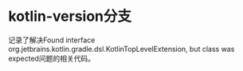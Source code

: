 # kotlin-version分支
记录了解决Found interface org.jetbrains.kotlin.gradle.dsl.KotlinTopLevelExtension, but class was expected问题的相关代码。
